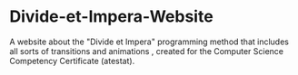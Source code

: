# Divide-et-Impera-Website
A website about the "Divide et Impera" programming method that includes all sorts of transitions and animations , created for the Computer Science Competency Certificate (atestat).
